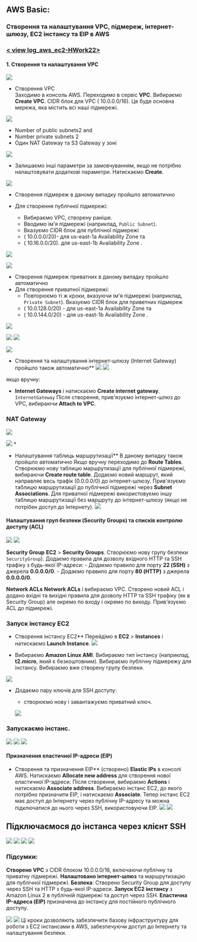 
## AWS Basic:
### Створення та налаштування VPC, підмереж, інтернет-шлюзу, EC2 інстансу та EIP в AWS

### [< view log_aws_ec2-HWork22>](./log_aws_ec2-HWork22.md)

#### 1. Створення та налаштування VPC

![](Report/img.png)

* Створення VPC  
Заходимо в консоль AWS.
Переходимо в сервіс **VPC**.
Вибираємо **Create VPC**.
CIDR блок для VPC ( 10.0.0.0/16). Це буде основна мережа, яка містить всі наші підмережі.


![](Report/img_1.png)

* Number of public subnets2 and
* Number private subnets 2
* Один NAT Gateway та S3 Gateway  у зоні

![](Report/img_2.png)
* Залишаємо інші параметри за замовчуванням, якщо не потрібно налаштовувати додаткові параметри.
Натискаємо **Create**.

![](Report/img_3.png)
* Створення підмереж в даному випадку пройшло автоматично

* Для створення публічної підмережі:
    - Вибираємо VPC, створену раніше.
    - Вводимо ім'я підмережі (наприклад, `Public Subnet`).
    - Вказуємо CIDR блок для публічної підмережі
    - ( 10.0.0.0/20)- для us-east-1a Availability Zone та
    - ( 10.16.0.0/20). для us-east-1b Availability Zone .
     
![](Report/img_5.png)

![](Report/img_7.png)

* Створення підмереж приватних в даному випадку пройшло автоматично
* Для створення приватної підмережі:
    - Повторюємо ті ж кроки, вказуючи ім'я підмережі (наприклад, `Private Subnet`).
      Вказуємо CIDR блок для приветних підмереж 
    - ( 10.0.128.0/20)    - для us-east-1a Availability Zone та
    - ( 10.0.144.0/20)    - для us-east-1b Availability Zone .
  
![](Report/img_4.png)

![](Report/img_6.png)
![](Report/img_8.png)

![](Report/img_12.png)

* Створення та налаштування інтернет-шлюзу (Internet Gateway)
пройшло також автоматично**
  ![](Report/img_10.png)
  ![](Report/img_11.png)

якщо вручну:
* **Internet Gateways** і натискаємо **Create internet gateway**.
 `InternetGateway` Після створення, прив'язуємо інтернет-шлюз до VPC, вибираючи **Attach to VPC**.



###  NAT Gateway
![](Report/img_9.png)

![](Report/img_13.png)
* 
* Налаштування таблиць маршрутизації**
В даному випадку також пройшло автоматично
 Якщо вручну  переходимо до **Route Tables**. Створюємо нову таблицю маршрутизації для публічної підмережі, вибираючи **Create route table**.
Додаємо новий маршрут, який направляє весь трафік (0.0.0.0/0) до інтернет-шлюзу.
Прив'язуємо таблицю маршрутизації до публічної підмережі через **Subnet Associations**.
Для приватної підмережі використовуємо іншу таблицю маршрутизації без маршруту до інтернет-шлюзу (якщо не потрібен доступ до Інтернету).
  ![](Report/img_11.png)
####  Налаштування груп безпеки (Security Groups) та списків контролю доступу (ACL) 

![](Report/img_25.png)
![](Report/img_14.png)

**Security Group**
 **EC2** > **Security Groups**.
Створюємо нову групу безпеки `SecurityGroup`).
Додаємо правила для дозволу вхідного HTTP та SSH трафіку з будь-якої IP-адреси:
    - Додаємо правило для порту **22 (SSH)** з джерела **0.0.0.0/0**.
    - Додаємо правило для порту **80 (HTTP)** з джерела **0.0.0.0/0**.

**Network ACLs**
**Network ACLs** і вибираємо VPC. Створено новий ACL і додано вхідні та вихідні правила для дозволу HTTP та SSH трафіку (як в Security Group)
але окремо по входу і окремо по виходу.
Прив'язуємо ACL до підмережі.

### Запуск інстансу EC2

* Створення інстансу EC2**
Перейдімо в **EC2** > **Instances** і натискаємо **Launch Instance**.
  ![](Report/img_15.png)

* Вибираємо **Amazon Linux  AMI**. Вибираємо тип інстансу (наприклад, **t2.micro**, який є безкоштовним).
Вибираємо публічну підмережу для інстансу. Вибираємо вже створену групу безпеки.
 
![](Report/img_17.png)

* Додаємо пару ключів для SSH доступу:
    -  створюємо нову і завантажуємо приватний ключ.

  ![](Report/img_16.png)

 ### Запускаємо інстанс.
  
![](Report/img_18.png)
  ![](Report/img_19.png)
  ![](Report/img_20.png)


#### Призначення еластичної IP-адреси (EIP)

* Створення та призначення EIP** (створено)
**Elastic IPs** в консолі AWS. Натискаємо **Allocate new address** для створення нової еластичної IP-адреси.
Після створення, вибираємо **Actions** і натискаємо **Associate address**. Вибираємо інстанс EC2, до якого потрібно призначити EIP, і натискаємо **Associate**.
Тепер інстанс EC2 має доступ до Інтернету через публічну IP-адресу та можна підключатися до нього через SSH, використовуючи EIP.
  ![](Report/img_22.png)
  ![](Report/img_23.png)


## Підключаємося до інстанса через клієнт SSH

![](Report/img_21.png)
![](Report/img_26.png)
![](Report/img_27.png)
![](Report/img_24.png)

### Підсумки:
**Створено VPC** з CIDR блоком 10.0.0.0/16, включаючи публічну та приватну підмережі.
**Налаштовано інтернет-шлюз** та маршрутизацію для публічної підмережі.
**Безпека**: Створено Security Group для доступу через SSH та HTTP з будь-якої IP-адреси.
**Запуск EC2 інстансу** з Amazon Linux 2 в публічній підмережі та доступ через SSH.
**Еластична IP-адреса (EIP)** призначена до інстансу для постійного публічного доступу.

![](Report/img_28.png)
![](Report/img_29.png)
Ці кроки дозволяють забезпечити базову інфраструктуру для роботи з EC2 інстансами в AWS, забезпечуючи доступ до Інтернету та налаштування безпеки.
````